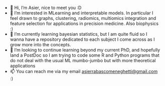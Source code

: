 - 👋 Hi, I’m Asier, nice to meet you :D
- 👀 I’m interested in MLearning and interpretable models. In particular I feel drawn to graphs, clustering, radiomics, multiomics integration and feature selection for applications in precision medicine. Also biophysics :)
- 🌱 I’m currently learning bayesian statistics, but I am quite fluid so I wanna have a repository dedicated to each subject I come across as I grow more into the concepts.
- 💞️ I’m looking to continue learning beyond my current PhD, and hopefully land a PostDoc so I am trying to code some R and Python programs that do not deal with the usual ML mumbo-jumbo but with more theoretical applications
- 📫 You can reach me via my email asierrabascomeneghetti@gmail.com :)

<!---
asierrabascomeneghetti/asierrabascomeneghetti is a ✨ special ✨ repository because its `README.md` (this file) appears on your GitHub profile.
You can click the Preview link to take a look at your changes.
--->
